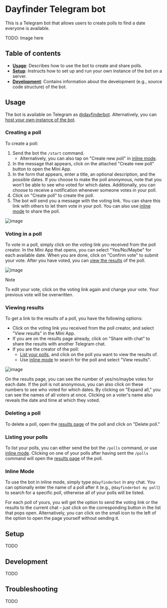 # Dayfinder Telegram bot

This is a Telegram bot that allows users to create polls to find a date everyone is available.

TODO: Image here

## Table of contents
- [**Usage**](#usage): Describes how to use the bot to create and share polls.
- [**Setup**](#setup): Instructs how to set up and run your own instance of the bot on a server.
- [**Development**](#development): Contains information about the development (e.g., source code structure) of the bot.

## Usage
The bot is available on Telegram as [@dayfinderbot](https://t.me/dayfinderbot).
Alternatively, you can [host your own instance of the bot](#setup).

### Creating a poll
To create a poll:
1. Send the bot the `/start` command.
    - Alternatively, you can also tap on "Create new poll" in [inline mode](#inline-mode).
2. In the message that appears, click on the attached "Create new poll" button to open the Mini App.
3. In the form that appears, enter a title, an optional description, and the possible dates. If you choose to make the poll anonymous, note that you won't be able to see who voted for which dates. Additionally, you can choose to receive a notification whenever someone votes in your poll.
4. Click on "Create poll" to create the poll.
5. The bot will send you a message with the voting link. You can share this link with others to let them vote in your poll. You can also use [inline mode](#inline-mode) to share the poll.

![image](https://github.com/falko17/dayfinder/assets/10247603/cd159add-a233-4ca4-958b-6b1f278aacc6)

### Voting in a poll
To vote in a poll, simply click on the voting link you received from the poll creator. 
In the Mini App that opens, you can select "Yes/No/Maybe" for each available date.
When you are done, click on "Confirm vote" to submit your vote.
After you have voted, you can [view the results](#viewing-results) of the poll.

![image](https://github.com/falko17/dayfinder/assets/10247603/7beec8b3-f253-47eb-9bce-7d092062b4de)


> [!note]
> To edit your vote, click on the voting link again and change your vote. Your previous vote will be overwritten.

### Viewing results
To get a link to the results of a poll, you have the following options:
- Click on the voting link you received from the poll creator, and select "View results" in the Mini App.
- If you are on the results page already, click on "Share with chat" to share the results with another Telegram chat.
- If you are the creator of the poll:
    - [List your polls](#listing-your-polls), and click on the poll you want to view the results of.
    - Use [inline mode](#inline-mode) to search for the poll and select "View results".

![image](https://github.com/falko17/dayfinder/assets/10247603/bd3471bd-36c4-4918-be94-5998946adc2a)


On the results page, you can see the number of yes/no/maybe votes for each date.
If the poll is not anonymous, you can also click on these numbers to see who voted for which dates.
By clicking on "Expand all," you can see the names of all voters at once.
Clicking on a voter's name also reveals the date and time at which they voted.

### Deleting a poll
To delete a poll, open the [results page](#viewing-results) of the poll and click on "Delete poll."

### Listing your polls
To list your polls, you can either send the bot the `/polls` command, or use [inline mode](#inline-mode).
Clicking on one of your polls after having sent the `/polls` command will open the [results page](#viewing-results) of the poll.

### Inline Mode
To use the bot in inline mode, simply type `@dayfinderbot` in any chat.
You can optionally enter the name of a poll after it (e.g., `@dayfinderbot my poll`) to search for a specific poll, otherwise all of your polls will be listed.

For each poll of yours, you will get the option to send the voting link or the results to the current chat – just click on the corresponding button in the list that pops open.
Alternatively, you can click on the small icon to the left of the option to open the page yourself without sending it.

## Setup
TODO

## Development
TODO

## Troubleshooting
TODO
